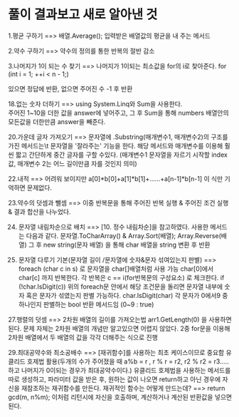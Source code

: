 # 풀이 결과보고 새로 알아낸 것

1.평균 구하기 ==> 배열.Average(); 입력받은 배열값의 평균을 내 주는 메서드

2.약수 구하기 ==> 약수의 정의를 통한 반복의 절반 감소

3.나머지가 1이 되는 수 찾기 ==> 나머지가 1이되는 최소값을 for의 i로 찾아준다. for (int i = 1; ++i < n - 1;)

있으면 정답에 반환, 없으면 주어진 수 -1 후 반환

18.없는 숫자 더하기 ==> using System.Linq와 Sum을 사용한다.  
주어진 1~10을 더한 값을 answer에 넣어주고, 그 후 Sum을 통해 numbers 배열안의 모든값을 더한만큼 answer을 빼준다.


20.가운데 글자 가져오기 ==> 문자열에 .Substring(매개변수1, 매개변수2)의 구조를 가진 메서드는\t
   문자열을 '잘라주는' 기능을 한다. 해당 메서드와 매개변수를 이용해 훨씬 짧고 간단하게 중간 글자를 구할 수있다.
   (매개변수1 문자열을 자르기 시작할 index값, 매개변수 2는 어느 길이만큼 자를 것인지 의미)


22.내적 ==> 어려워 보이지만 a[0]*b[0]+a[1]*b[1]+......+a[n-1]*b[n-1] 이 식만 기억하면 문제없다.


23.약수의 덧셈과 뺄셈 ==> 이중 반복문을 통해 주어진 반복 실행 & 주어진 조건 실행 & 결과 합산을 나누었다.


24. 문자열 내림차순으로 배치 ==> 
[10. 정수 내림차순]을 참고하였다. 사용한 메서드는 다음과 같다.
문자열.ToCharArray() & Array.Sort(배열); Array.Reverse(배열)
그 후  new string(문자 배열) 을 통해 char 배열을 string 변환 후 반환


26. 문자열 다루기 기본(문자열 길이 /문자열에 숫자&문자 섞여있는지 판별) ==>
foreach (char c in s) 로 문자열을 char[]배열처럼 사용 가능 char[0]에서 char[c] 까지 반복한다. 각 반복은 c == i(for반복문의 구성요소) 로 체크한다.
if (!char.IsDigit(c)) 위의 foreach문 안에서 해당 조건문을 돌리면 문자열 내부에 숫자 혹은 문자가 섞였는지 판별 가능하다.
char.IsDigit(char) 각 문자가 0에서9 중 하나인지 판별하는 bool 반환 메서드임 (0~9 : true)


27.행렬의 덧셈 ==> 2차원 배열의 길이를 가져오는법 arr1.GetLength(0) 을 사용하면된다.
문제 자체는 2차원 배열의 개념만 알고있으면 어렵지 않았다. 2중 for문을 이용해 2차원 배열에서 두 배열의 값을 각각 더해주는 식으로 진행


29.최대공약수와 최소공배수 ==> [재귀함수]를 사용하는 최초 케이스이므로 중요함
유클리드 호제법 활용(두개의 수가 주어졌을 때 a%b = r , r % r = r2, r2 % r2 = r3..... 하고 나머지가 0이되는 경우가 최대공약수이다.)
유클리드 호제법을 사용하는 메서드를 따로 생성하고, 파라미터 값을 받은 후, 원하는 값이 나오면 return하고 아닌 경우에 자신을 재참조하는
재귀함수를 만든다. 재귀적인 함수는 어떻게 만드는데? ==> return gcd(m, n%m); 이처럼 리턴시에 자신을 호출하며, 계산하거나 계산된 반환값을 넣으면 된다.

